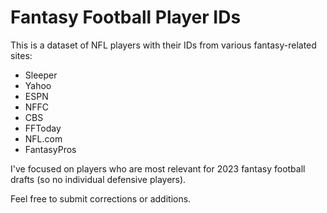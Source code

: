 # Fantasy Football Player IDs

This is a dataset of NFL players with their IDs from various fantasy-related sites:

- Sleeper
- Yahoo
- ESPN
- NFFC
- CBS
- FFToday
- NFL.com
- FantasyPros
 
I've focused on players who are most relevant for 2023 fantasy football drafts (so no individual defensive players).

Feel free to submit corrections or additions.
